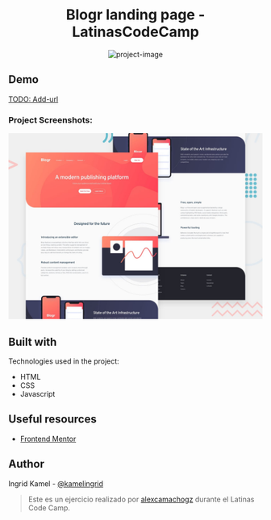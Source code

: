 <h1 align="center" id="title">Blogr landing page - LatinasCodeCamp</h1>

<p align="center"><img src="https://socialify.git.ci/alexcamachogz/blogr-latinascodecamp/image?language=1&amp;name=1&amp;owner=1&amp;pattern=Solid&amp;theme=Dark" alt="project-image"></p>


## Demo

[TODO: Add-url](TODO:Add-url)

### Project Screenshots:

<img src="design/desktop-preview.jpg" alt="project-screenshot">

## Built with

Technologies used in the project:
*   HTML
*   CSS
*   Javascript

## Useful resources
*   [Frontend Mentor](https://www.frontendmentor.io/challenges/blogr-landing-page-EX2RLAApP)

## Author
Ingrid Kamel - [@kamelingrid](https://www.twitter.com/kamelingrid)

> Este es un ejercicio realizado por [alexcamachogz](https://www.twitter.com/kamelingrid) durante el Latinas Code Camp.